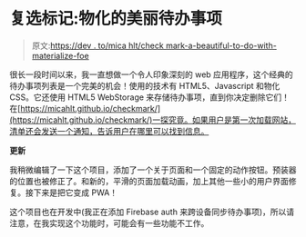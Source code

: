 # 复选标记:物化的美丽待办事项

> 原文:[https://dev . to/mica hlt/check mark-a-beautiful-to-do-with-materialize-foe](https://dev.to/micahlt/checkmark-a-beautiful-to-do-with-materialize-foe)

很长一段时间以来，我一直想做一个令人印象深刻的 web 应用程序，这个经典的待办事项列表是一个完美的机会！使用的技术有 HTML5、Javascript 和物化 CSS。它还使用 HTML5 WebStorage 来存储待办事项，直到你决定删除它们！在[https://micahlt.github.io/checkmark/](https://micahlt.github.io/checkmark/)一探究竟。如果用户是第一次加载网站，清单还会发送一个通知，告诉用户在哪里可以找到信息。

**更新**

我稍微编辑了一下这个项目，添加了一个关于页面和一个固定的动作按钮。预装器的位置也被修正了。和新的，平滑的页面加载动画，加上其他一些小的用户界面修复。接下来是把它变成 PWA！

这个项目也在开发中(我正在添加 Firebase auth 来跨设备同步待办事项)，所以请注意，在我实现这个功能时，可能会有一些功能不工作。